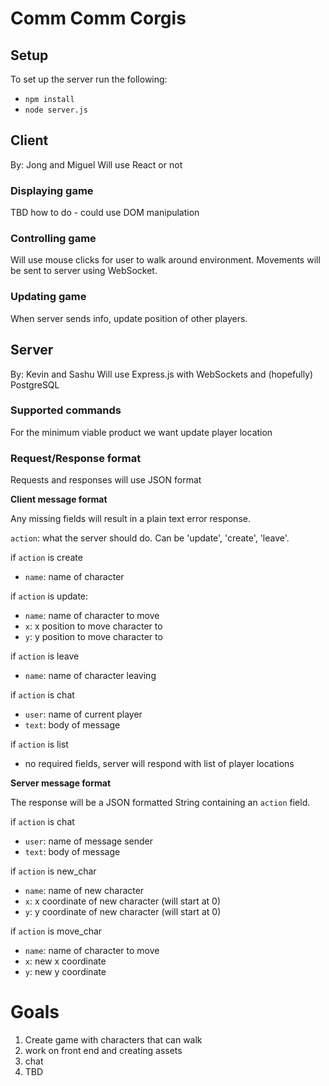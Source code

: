 # Comm Comm Corgis

## Setup
To set up the server run the following:

* `npm install`
* `node server.js`

## Client
By: Jong and Miguel
Will use React or not

### Displaying game
TBD how to do - could use DOM manipulation

### Controlling game
Will use mouse clicks for user to walk around environment.  Movements will be sent to server using WebSocket.

### Updating game
When server sends info, update position of other players.

## Server
By: Kevin and Sashu
Will use Express.js with WebSockets and (hopefully) PostgreSQL

### Supported commands
For the minimum viable product we want update player location

### Request/Response format
Requests and responses will use JSON format

**Client message format**

Any missing fields will result in a plain text error response.

`action`: what the server should do.  Can be 'update', 'create', 'leave'.

if `action` is create

* `name`: name of character

if `action` is update:

* `name`: name of character to move
* `x`: x position to move character to
* `y`: y position to move character to

if `action` is leave

* `name`: name of character leaving

if `action` is chat

* `user`: name of current player
* `text`: body of message

if `action` is list
* no required fields, server will respond with list of player locations

**Server message format**

The response will be a JSON formatted String containing an `action` field.

if `action` is chat
* `user`: name of message sender
* `text`: body of message

if `action` is new_char
* `name`: name of new character
* `x`: x coordinate of new character (will start at 0)
* `y`: y coordinate of new character (will start at 0)

if `action` is move_char
* `name`: name of character to move
* `x`: new x coordinate
* `y`: new y coordinate

# Goals

1. Create game with characters that can walk
2. work on front end and creating assets
3. chat
4. TBD